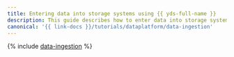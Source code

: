 ```yaml
---
title: Entering data into storage systems using {{ yds-full-name }}
description: This guide describes how to enter data into storage systems using {{ yds-full-name }}.
canonical: '{{ link-docs }}/tutorials/dataplatform/data-ingestion'
---
```


{% include [data-ingestion](../../_tutorials/dataplatform/data-ingestion.md) %}